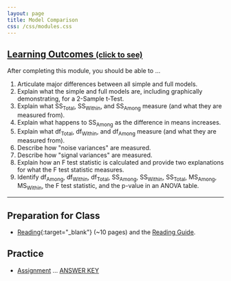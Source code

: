 ```yaml
---
layout: page
title: Model Comparison
css: /css/modules.css
---
```


<div class="panel-group-ILOs">
  <div class="panel panel-default">
    <div class="panel-heading">
      <h2 class="panel-title">
        <a data-toggle="collapse" href="#ILOs">Learning Outcomes <small>(click to see)</small></a>
      </h2>
    </div>
    <div id="ILOs" class="panel-collapse collapse">
      <div class="panel-body">
<p>After completing this module, you should be able to ...</p>

<ol>
  <li>Articulate major differences between all simple and full models.</li>
  <li>Explain what the simple and full models are, including graphically demonstrating, for a 2-Sample t-Test.</li>
  <li>Explain what SS<sub>Total</sub>, SS<sub>Within</sub>, and SS<sub>Among</sub> measure (and what they are measured from).</li>
  <li>Explain what happens to SS<sub>Among</sub> as the difference in means increases.</li>
  <li>Explain what df<sub>Total</sub>, df<sub>Within</sub>, and df<sub>Among</sub> measure (and what they are measured from).</li>
  <li>Describe how "noise variances" are measured.</li>
  <li>Describe how "signal variances" are measured.</li>
  <li>Explain how an F test statistic is calculated and provide two explanations for what the F test statistic measures.</li>
  <li>Identify df<sub>Among</sub>, df<sub>Within</sub>, df<sub>Total</sub>, SS<sub>Among</sub>, SS<sub>Within</sub>, SS<sub>Total</sub>, MS<sub>Among</sub>, MS<sub>Within</sub>, the F test statistic, and the p-value in an ANOVA table.</li>
</ol>
      </div>
    </div>
  </div>
</div>

----

## Preparation for Class

* [Reading](http://derekogle.com/Book207/ModelComparison.html){:target="_blank"} (~10 pages) and the [Reading Guide](prep/ModelComparison).

## Practice

* [Assignment](ce/ModelComparison_CE1_pH) ... [ANSWER KEY](cex/KEY_ModelComparison_CE_pH)
